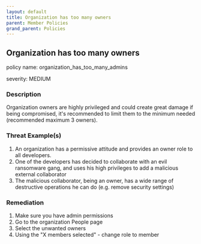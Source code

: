 ```yaml
---
layout: default
title: Organization has too many owners
parent: Member Policies
grand_parent: Policies
---
```



## Organization has too many owners
policy name: organization_has_too_many_admins

severity: MEDIUM

### Description
Organization owners are highly privileged and could create great damage if being compromised, it's recommended to limit them to the minimum needed (recommended maximum 3 owners).

### Threat Example(s)
1. An organization has a permissive attitude and provides an owner role to all developers.
2. One of the developers has decided to collaborate with an evil ransomware gang, and uses his high privileges to add a malicious external collaborator
3. The malicious collaborator, being an owner, has a wide range of destructive operations he can do (e.g. remove security settings)



### Remediation
1. Make sure you have admin permissions
2. Go to the organization People page
3. Select the unwanted owners
4. Using the "X members selected" - change role to member



